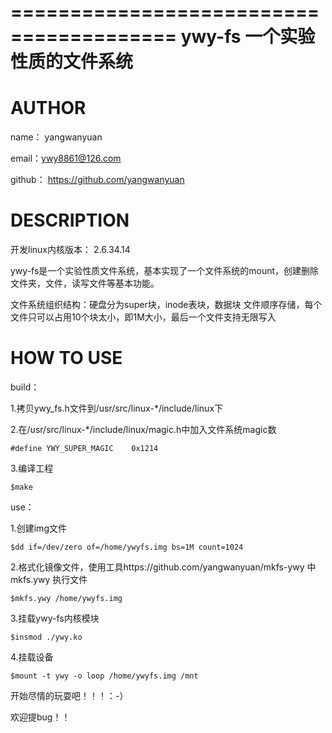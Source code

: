 ========================================
ywy-fs    一个实验性质的文件系统
========================================

AUTHOR
========================================
name： yangwanyuan

email：ywy8861@126.com

github： https://github.com/yangwanyuan

DESCRIPTION
========================================
开发linux内核版本： 2.6.34.14

ywy-fs是一个实验性质文件系统，基本实现了一个文件系统的mount，创建删除文件夹，文件，读写文件等基本功能。

文件系统组织结构：硬盘分为super块，inode表块，数据块
文件顺序存储，每个文件只可以占用10个块太小，即1M大小，最后一个文件支持无限写入

HOW TO USE
========================================
build：

  1.拷贝ywy_fs.h文件到/usr/src/linux-*/include/linux下

  2.在/usr/src/linux-*/include/linux/magic.h中加入文件系统magic数
  
    #define YWY_SUPER_MAGIC    0x1214
  
  3.编译工程
  
    $make

use：

  1.创建img文件
  
    $dd if=/dev/zero of=/home/ywyfs.img bs=1M count=1024
   
  2.格式化镜像文件，使用工具https://github.com/yangwanyuan/mkfs-ywy 中 mkfs.ywy 执行文件
    
    $mkfs.ywy /home/ywyfs.img
  
  3.挂载ywy-fs内核模块
    
    $insmod ./ywy.ko
    
  4.挂载设备
    
    $mount -t ywy -o loop /home/ywyfs.img /mnt
    
开始尽情的玩耍吧！！！：-）

欢迎提bug！！
